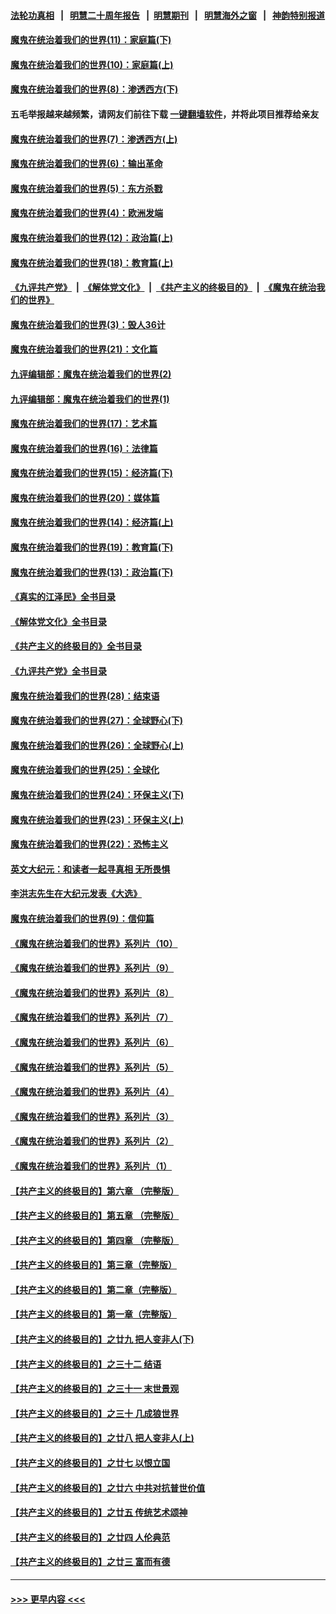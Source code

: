 #### [法轮功真相](https://github.com/gfw-breaker/truth/blob/master/README.md?t=0) &nbsp;&nbsp;|&nbsp;&nbsp; [明慧二十周年报告](https://github.com/gfw-breaker/mh-reports/blob/master/README.md?t=0) &nbsp;&nbsp;|&nbsp;&nbsp;[明慧期刊](https://github.com/gfw-breaker/mh-qikan) &nbsp;&nbsp;|&nbsp;&nbsp; [明慧海外之窗](https://github.com/gfw-breaker/mh-news/blob/master/README.md?t=0) &nbsp;&nbsp;|&nbsp;&nbsp; [神韵特别报道](https://github.com/gfw-breaker/mh-news/blob/master/shenyun.md?t=0)
#### [魔鬼在统治着我们的世界(11)：家庭篇(下)](../pages/nsc422/n10440961.md?t=11200601) 
#### [魔鬼在统治着我们的世界(10)：家庭篇(上)](../pages/nsc422/n10435448.md?t=11200601) 
#### [魔鬼在统治着我们的世界(8)：渗透西方(下)](../pages/nsc422/n10429603.md?t=11200601) 
#### 五毛举报越来越频繁，请网友们前往下载 [一键翻墙软件](https://github.com/gfw-breaker/ssr-accounts)，并将此项目推荐给亲友
#### [魔鬼在统治着我们的世界(7)：渗透西方(上)](../pages/nsc422/n10426013.md?t=11200601) 
#### [魔鬼在统治着我们的世界(6)：输出革命](../pages/nsc422/n10421536.md?t=11200601) 
#### [魔鬼在统治着我们的世界(5)：东方杀戮](../pages/nsc422/n10417707.md?t=11200601) 
#### [魔鬼在统治着我们的世界(4)：欧洲发端](../pages/nsc422/n10414890.md?t=11200601) 
#### [魔鬼在统治着我们的世界(12)：政治篇(上)](../pages/nsc422/n10444576.md?t=11200601) 
#### [魔鬼在统治着我们的世界(18)：教育篇(上)](../pages/nsc422/n10526970.md?t=11200601) 
#### [《九评共产党》](https://github.com/begood0513/9ping.md/blob/master/README.md) &nbsp;|&nbsp; [《解体党文化》](../../../../jtdwh.md/blob/master/README.md)  &nbsp;|&nbsp; [《共产主义的终极目的》](../../../../gczydzjmd.md/blob/master/README.md) &nbsp;|&nbsp; [《魔鬼在统治我们的世界》](../../../../mgztzwmdsj.md/blob/master/README.md) 
#### [魔鬼在统治着我们的世界(3)：毁人36计](../pages/nsc422/n10411583.md?t=11200601) 
#### [魔鬼在统治着我们的世界(21)：文化篇](../pages/nsc422/n10597706.md?t=11200601) 
#### [九评编辑部：魔鬼在统治着我们的世界(2)](../pages/nsc422/n10410036.md?t=11200601) 
#### [九评编辑部：魔鬼在统治着我们的世界(1)](../pages/nsc422/n10406825.md?t=11200601) 
#### [魔鬼在统治着我们的世界(17)：艺术篇](../pages/nsc422/n10499093.md?t=11200601) 
#### [魔鬼在统治着我们的世界(16)：法律篇](../pages/nsc422/n10485969.md?t=11200601) 
#### [魔鬼在统治着我们的世界(15)：经济篇(下)](../pages/nsc422/n10469975.md?t=11200601) 
#### [魔鬼在统治着我们的世界(20)：媒体篇](../pages/nsc422/n10586579.md?t=11200601) 
#### [魔鬼在统治着我们的世界(14)：经济篇(上)](../pages/nsc422/n10457370.md?t=11200601) 
#### [魔鬼在统治着我们的世界(19)：教育篇(下)](../pages/nsc422/n10564808.md?t=11200601) 
#### [魔鬼在统治着我们的世界(13)：政治篇(下)](../pages/nsc422/n10448270.md?t=11200601) 
#### [《真实的江泽民》全书目录](../pages/nsc422/n13721399.md?t=11200601) 
#### [《解体党文化》全书目录](../pages/nsc422/n13721157.md?t=11200601) 
#### [《共产主义的终极目的》全书目录](../pages/nsc422/n13721048.md?t=11200601) 
#### [《九评共产党》全书目录](../pages/nsc422/n13708085.md?t=11200601) 
#### [魔鬼在统治着我们的世界(28)：结束语](../pages/nsc422/n10936246.md?t=11200601) 
#### [魔鬼在统治着我们的世界(27)：全球野心(下)](../pages/nsc422/n10928319.md?t=11200601) 
#### [魔鬼在统治着我们的世界(26)：全球野心(上)](../pages/nsc422/n10900318.md?t=11200601) 
#### [魔鬼在统治着我们的世界(25)：全球化](../pages/nsc422/n10788205.md?t=11200601) 
#### [魔鬼在统治着我们的世界(24)：环保主义(下)](../pages/nsc422/n10695307.md?t=11200601) 
#### [魔鬼在统治着我们的世界(23)：环保主义(上)](../pages/nsc422/n10688613.md?t=11200601) 
#### [魔鬼在统治着我们的世界(22)：恐怖主义](../pages/nsc422/n10614727.md?t=11200601) 
#### [英文大纪元：和读者一起寻真相 无所畏惧](../pages/nsc422/n12542027.md?t=11200601) 
#### [李洪志先生在大纪元发表《大选》](../pages/nsc422/n12534746.md?t=11200601) 
#### [魔鬼在统治着我们的世界(9)：信仰篇](../pages/nsc422/n10432159.md?t=11200601) 
#### [《魔鬼在统治着我们的世界》系列片（10）](../pages/nsc422/n12292670.md?t=11200601) 
#### [《魔鬼在统治着我们的世界》系列片（9）](../pages/nsc422/n12290859.md?t=11200601) 
#### [《魔鬼在统治着我们的世界》系列片（8）](../pages/nsc422/n12287445.md?t=11200601) 
#### [《魔鬼在统治着我们的世界》系列片（7）](../pages/nsc422/n12283425.md?t=11200601) 
#### [《魔鬼在统治着我们的世界》系列片（6）](../pages/nsc422/n12282314.md?t=11200601) 
#### [《魔鬼在统治着我们的世界》系列片（5）](../pages/nsc422/n12281419.md?t=11200601) 
#### [《魔鬼在统治着我们的世界》系列片（4）](../pages/nsc422/n12274024.md?t=11200601) 
#### [《魔鬼在统治着我们的世界》系列片（3）](../pages/nsc422/n12271322.md?t=11200601) 
#### [《魔鬼在统治着我们的世界》系列片（2）](../pages/nsc422/n12269049.md?t=11200601) 
#### [《魔鬼在统治着我们的世界》系列片（1）](../pages/nsc422/n12267575.md?t=11200601) 
#### [【共产主义的终极目的】第六章 （完整版）](../pages/nsc422/n11428913.md?t=11200601) 
#### [【共产主义的终极目的】第五章 （完整版）](../pages/nsc422/n11428912.md?t=11200601) 
#### [【共产主义的终极目的】第四章 （完整版）](../pages/nsc422/n11428907.md?t=11200601) 
#### [【共产主义的终极目的】第三章（完整版）](../pages/nsc422/n11428848.md?t=11200601) 
#### [【共产主义的终极目的】第二章（完整版）](../pages/nsc422/n11428831.md?t=11200601) 
#### [【共产主义的终极目的】第一章（完整版）](../pages/nsc422/n11417651.md?t=11200601) 
#### [【共产主义的终极目的】之廿九 把人变非人(下)](../pages/nsc422/n11344140.md?t=11200601) 
#### [【共产主义的终极目的】之三十二 结语](../pages/nsc422/n11360535.md?t=11200601) 
#### [【共产主义的终极目的】之三十一 末世景观](../pages/nsc422/n11351129.md?t=11200601) 
#### [【共产主义的终极目的】之三十 几成狼世界](../pages/nsc422/n11348280.md?t=11200601) 
#### [【共产主义的终极目的】之廿八 把人变非人(上)](../pages/nsc422/n11340492.md?t=11200601) 
#### [【共产主义的终极目的】之廿七 以恨立国](../pages/nsc422/n11336944.md?t=11200601) 
#### [【共产主义的终极目的】之廿六 中共对抗普世价值](../pages/nsc422/n11324785.md?t=11200601) 
#### [【共产主义的终极目的】之廿五 传统艺术颂神](../pages/nsc422/n11296396.md?t=11200601) 
#### [【共产主义的终极目的】之廿四 人伦典范](../pages/nsc422/n11296397.md?t=11200601) 
#### [【共产主义的终极目的】之廿三 富而有德](../pages/nsc422/n11283598.md?t=11200601) 

----
#### [ >>> 更早内容 <<< ](../indexes/nsc422-earlier.md)
